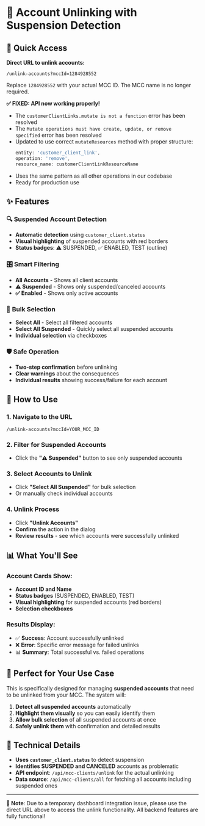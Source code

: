 # 🔗 Account Unlinking with Suspension Detection

## 🎯 Quick Access

**Direct URL to unlink accounts:**
```
/unlink-accounts?mccId=1284928552
```

Replace `1284928552` with your actual MCC ID. The MCC name is no longer required.

**✅ FIXED: API now working properly!**
- The `customerClientLinks.mutate is not a function` error has been resolved
- The `Mutate operations must have create, update, or remove specified` error has been resolved
- Updated to use correct `mutateResources` method with proper structure:
  ```javascript
  entity: 'customer_client_link',
  operation: 'remove', 
  resource_name: customerClientLinkResourceName
  ```
- Uses the same pattern as all other operations in our codebase
- Ready for production use

## ✨ Features

### 🔍 **Suspended Account Detection**
- **Automatic detection** using `customer_client.status`
- **Visual highlighting** of suspended accounts with red borders
- **Status badges**: ⚠️ SUSPENDED, ✅ ENABLED, TEST (outline)

### 🎛️ **Smart Filtering**
- **All Accounts** - Shows all client accounts
- **⚠️ Suspended** - Shows only suspended/canceled accounts  
- **✅ Enabled** - Shows only active accounts

### 🎯 **Bulk Selection**
- **Select All** - Select all filtered accounts
- **Select All Suspended** - Quickly select all suspended accounts
- **Individual selection** via checkboxes

### 🛡️ **Safe Operation**
- **Two-step confirmation** before unlinking
- **Clear warnings** about the consequences
- **Individual results** showing success/failure for each account

## 🚀 How to Use

### 1. **Navigate to the URL**
```
/unlink-accounts?mccId=YOUR_MCC_ID
```

### 2. **Filter for Suspended Accounts**
- Click the **"⚠️ Suspended"** button to see only suspended accounts

### 3. **Select Accounts to Unlink**
- Click **"Select All Suspended"** for bulk selection
- Or manually check individual accounts

### 4. **Unlink Process**
- Click **"Unlink Accounts"**
- **Confirm** the action in the dialog
- **Review results** - see which accounts were successfully unlinked

## 📊 What You'll See

### Account Cards Show:
- **Account ID and Name**
- **Status badges** (SUSPENDED, ENABLED, TEST)
- **Visual highlighting** for suspended accounts (red borders)
- **Selection checkboxes**

### Results Display:
- ✅ **Success**: Account successfully unlinked
- ❌ **Error**: Specific error message for failed unlinks
- 📊 **Summary**: Total successful vs. failed operations

## 🎯 Perfect for Your Use Case

This is specifically designed for managing **suspended accounts** that need to be unlinked from your MCC. The system will:

1. **Detect all suspended accounts** automatically
2. **Highlight them visually** so you can easily identify them
3. **Allow bulk selection** of all suspended accounts at once
4. **Safely unlink them** with confirmation and detailed results

## 🔧 Technical Details

- **Uses `customer_client.status`** to detect suspension
- **Identifies SUSPENDED and CANCELED** accounts as problematic
- **API endpoint**: `/api/mcc-clients/unlink` for the actual unlinking
- **Data source**: `/api/mcc-clients/all` for fetching all accounts including suspended ones

---

**🚨 Note**: Due to a temporary dashboard integration issue, please use the direct URL above to access the unlink functionality. All backend features are fully functional!